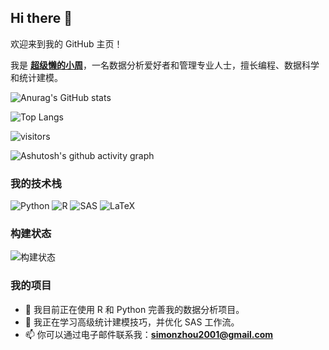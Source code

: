 ## Hi there 👋

欢迎来到我的 GitHub 主页！

我是 **[超级懒的小周](https://github.com/zhoulvbang)**，一名数据分析爱好者和管理专业人士，擅长编程、数据科学和统计建模。

![Anurag's GitHub stats](https://github-readme-stats.vercel.app/api?zhoulvbang=anuraghazra)

![Top Langs](https://github-readme-stats.vercel.app/api/top-langs/?zhoulvbang=anuraghazra)

![visitors](https://visitor-badge.glitch.me/badge?page_id=zhoulvbang&left_color=green&right_color=red)

![Ashutosh's github activity graph](https://github-readme-activity-graph.vercel.app/graph?username=zhoulvbang)


### 我的技术栈

![Python](https://img.shields.io/badge/Python-3.9-blue?logo=python&logoColor=white)
![R](https://img.shields.io/badge/R-4.1.0-blue?logo=r&logoColor=white)
![SAS](https://img.shields.io/badge/SAS-9.4-green?logo=sas&logoColor=white)
![LaTeX](https://img.shields.io/badge/LaTeX-2.0-orange?logo=latex&logoColor=white)

### 构建状态

![构建状态](https://img.shields.io/github/workflow/status/zhoulvbang/你的仓库/CI?label=构建&logo=github)

### 我的项目

- 🔭 我目前正在使用 R 和 Python 完善我的数据分析项目。
- 🌱 我正在学习高级统计建模技巧，并优化 SAS 工作流。
- 📫 你可以通过电子邮件联系我：**simonzhou2001@gmail.com**
